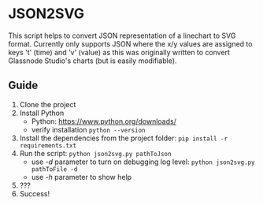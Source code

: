 # JSON2SVG
This script helps to convert JSON representation of a linechart to SVG format. 
Currently only supports JSON where the x/y values are assigned to keys 't' (time) and 'v' (value) 
as this was originally written to convert Glassnode Studio's charts (but is easily modifiable).

## Guide
1. Clone the project
2. Install Python
    * Python: https://www.python.org/downloads/
    * verify installation `python --version`  
3. Install the dependencies from the project folder: `pip install -r requirements.txt`
4. Run the script: `python json2svg.py pathToJson`
    * use _-d_ parameter to turn on debugging log level: `python json2svg.py pathToFile -d`
    * use _-h_ parameter to show help
5. ???
6. Success!
